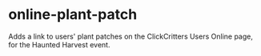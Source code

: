 # online-plant-patch
Adds a link to users' plant patches on the ClickCritters Users Online page, for the Haunted Harvest event.
